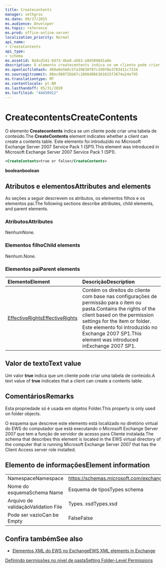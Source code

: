 ```yaml
---
title: Createcontents
manager: sethgros
ms.date: 09/17/2015
ms.audience: Developer
ms.topic: reference
ms.prod: office-online-server
localization_priority: Normal
api_name:
- CreateContents
api_type:
- schema
ms.assetid: 8a9cd241-0d73-4be8-a563-a945898d1a0e
description: O elemento createcontents indica se um cliente pode criar uma tabela de conteúdo. Este elemento foi introduzido no Microsoft Exchange Server 2007 Service Pack 1 (SP1).
ms.openlocfilehash: 409e0e566c5fa39830707c199f8e3783411c7334
ms.sourcegitcommit: 88ec988f2bb67c1866d06b361615f3674a24e795
ms.translationtype: MT
ms.contentlocale: pt-BR
ms.lasthandoff: 05/31/2020
ms.locfileid: "44458912"
---
```

# <a name="createcontents"></a><span data-ttu-id="00548-104">Createcontents</span><span class="sxs-lookup"><span data-stu-id="00548-104">CreateContents</span></span>

<span data-ttu-id="00548-105">O elemento **Createcontents** indica se um cliente pode criar uma tabela de conteúdo.</span><span class="sxs-lookup"><span data-stu-id="00548-105">The **CreateContents** element indicates whether a client can create a contents table.</span></span> <span data-ttu-id="00548-106">Este elemento foi introduzido no Microsoft Exchange Server 2007 Service Pack 1 (SP1).</span><span class="sxs-lookup"><span data-stu-id="00548-106">This element was introduced in Microsoft Exchange Server 2007 Service Pack 1 (SP1).</span></span> 
  
```xml
<CreateContents>true or false</CreateContents>
```

 <span data-ttu-id="00548-107">**boolean**</span><span class="sxs-lookup"><span data-stu-id="00548-107">**boolean**</span></span>
## <a name="attributes-and-elements"></a><span data-ttu-id="00548-108">Atributos e elementos</span><span class="sxs-lookup"><span data-stu-id="00548-108">Attributes and elements</span></span>

<span data-ttu-id="00548-109">As seções a seguir descrevem os atributos, os elementos filhos e os elementos pai.</span><span class="sxs-lookup"><span data-stu-id="00548-109">The following sections describe attributes, child elements, and parent elements.</span></span>
  
### <a name="attributes"></a><span data-ttu-id="00548-110">Atributos</span><span class="sxs-lookup"><span data-stu-id="00548-110">Attributes</span></span>

<span data-ttu-id="00548-111">Nenhum</span><span class="sxs-lookup"><span data-stu-id="00548-111">None.</span></span>
  
### <a name="child-elements"></a><span data-ttu-id="00548-112">Elementos filho</span><span class="sxs-lookup"><span data-stu-id="00548-112">Child elements</span></span>

<span data-ttu-id="00548-113">Nenhum.</span><span class="sxs-lookup"><span data-stu-id="00548-113">None.</span></span>
  
### <a name="parent-elements"></a><span data-ttu-id="00548-114">Elementos pai</span><span class="sxs-lookup"><span data-stu-id="00548-114">Parent elements</span></span>

|<span data-ttu-id="00548-115">**Elemento**</span><span class="sxs-lookup"><span data-stu-id="00548-115">**Element**</span></span>|<span data-ttu-id="00548-116">**Descrição**</span><span class="sxs-lookup"><span data-stu-id="00548-116">**Description**</span></span>|
|:-----|:-----|
|[<span data-ttu-id="00548-117">EffectiveRights</span><span class="sxs-lookup"><span data-stu-id="00548-117">EffectiveRights</span></span>](effectiverights.md) <br/> |<span data-ttu-id="00548-118">Contém os direitos do cliente com base nas configurações de permissão para o item ou pasta.</span><span class="sxs-lookup"><span data-stu-id="00548-118">Contains the rights of the client based on the permission settings for the item or folder.</span></span> <span data-ttu-id="00548-119">Este elemento foi introduzido no Exchange 2007 SP1.</span><span class="sxs-lookup"><span data-stu-id="00548-119">This element was introduced inExchange 2007 SP1.</span></span>  <br/> |
   
## <a name="text-value"></a><span data-ttu-id="00548-120">Valor de texto</span><span class="sxs-lookup"><span data-stu-id="00548-120">Text value</span></span>

<span data-ttu-id="00548-121">Um valor **true** indica que um cliente pode criar uma tabela de conteúdo.</span><span class="sxs-lookup"><span data-stu-id="00548-121">A text value of **true** indicates that a client can create a contents table.</span></span> 
  
## <a name="remarks"></a><span data-ttu-id="00548-122">Comentários</span><span class="sxs-lookup"><span data-stu-id="00548-122">Remarks</span></span>

<span data-ttu-id="00548-123">Esta propriedade só é usada em objetos Folder.</span><span class="sxs-lookup"><span data-stu-id="00548-123">This property is only used on folder objects.</span></span>
  
<span data-ttu-id="00548-124">O esquema que descreve este elemento está localizado no diretório virtual do EWS do computador que está executando o Microsoft Exchange Server 2007 que tem a função de servidor de acesso para Cliente instalada.</span><span class="sxs-lookup"><span data-stu-id="00548-124">The schema that describes this element is located in the EWS virtual directory of the computer that is running Microsoft Exchange Server 2007 that has the Client Access server role installed.</span></span>
  
## <a name="element-information"></a><span data-ttu-id="00548-125">Elemento de informações</span><span class="sxs-lookup"><span data-stu-id="00548-125">Element information</span></span>

|||
|:-----|:-----|
|<span data-ttu-id="00548-126">Namespace</span><span class="sxs-lookup"><span data-stu-id="00548-126">Namespace</span></span>  <br/> |https://schemas.microsoft.com/exchange/services/2006/types  <br/> |
|<span data-ttu-id="00548-127">Nome do esquema</span><span class="sxs-lookup"><span data-stu-id="00548-127">Schema Name</span></span>  <br/> |<span data-ttu-id="00548-128">Esquema de tipos</span><span class="sxs-lookup"><span data-stu-id="00548-128">Types schema</span></span>  <br/> |
|<span data-ttu-id="00548-129">Arquivo de validação</span><span class="sxs-lookup"><span data-stu-id="00548-129">Validation File</span></span>  <br/> |<span data-ttu-id="00548-130">Types. xsd</span><span class="sxs-lookup"><span data-stu-id="00548-130">Types.xsd</span></span>  <br/> |
|<span data-ttu-id="00548-131">Pode ser vazio</span><span class="sxs-lookup"><span data-stu-id="00548-131">Can be Empty</span></span>  <br/> |<span data-ttu-id="00548-132">False</span><span class="sxs-lookup"><span data-stu-id="00548-132">False</span></span>  <br/> |
   
## <a name="see-also"></a><span data-ttu-id="00548-133">Confira também</span><span class="sxs-lookup"><span data-stu-id="00548-133">See also</span></span>



- [<span data-ttu-id="00548-134">Elementos XML do EWS no Exchange</span><span class="sxs-lookup"><span data-stu-id="00548-134">EWS XML elements in Exchange</span></span>](ews-xml-elements-in-exchange.md)


[<span data-ttu-id="00548-135">Definindo permissões no nível de pasta</span><span class="sxs-lookup"><span data-stu-id="00548-135">Setting Folder-Level Permissions</span></span>](https://msdn.microsoft.com/library/c7530e86-5112-401c-b10a-9c054ae59f07%28Office.15%29.aspx)

